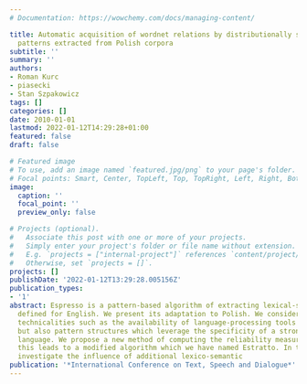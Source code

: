 ```yaml
---
# Documentation: https://wowchemy.com/docs/managing-content/

title: Automatic acquisition of wordnet relations by distributionally supported morphological
  patterns extracted from Polish corpora
subtitle: ''
summary: ''
authors:
- Roman Kurc
- piasecki
- Stan Szpakowicz
tags: []
categories: []
date: 2010-01-01
lastmod: 2022-01-12T14:29:28+01:00
featured: false
draft: false

# Featured image
# To use, add an image named `featured.jpg/png` to your page's folder.
# Focal points: Smart, Center, TopLeft, Top, TopRight, Left, Right, BottomLeft, Bottom, BottomRight.
image:
  caption: ''
  focal_point: ''
  preview_only: false

# Projects (optional).
#   Associate this post with one or more of your projects.
#   Simply enter your project's folder or file name without extension.
#   E.g. `projects = ["internal-project"]` references `content/project/deep-learning/index.md`.
#   Otherwise, set `projects = []`.
projects: []
publishDate: '2022-01-12T13:29:28.005156Z'
publication_types:
- '1'
abstract: Espresso is a pattern-based algorithm of extracting lexical-semantic relations,
  defined for English. We present its adaptation to Polish. We consider not only the
  technicalities such as the availability of language-processing tools for Polish,
  but also pattern structures which leverage the specificity of a strongly inflected
  language. We propose a new method of computing the reliability measure of extraction;
  this leads to a modified algorithm which we have named Estratto. In this paper we
  investigate the influence of additional lexico-semantic
publication: '*International Conference on Text, Speech and Dialogue*'
---
```

